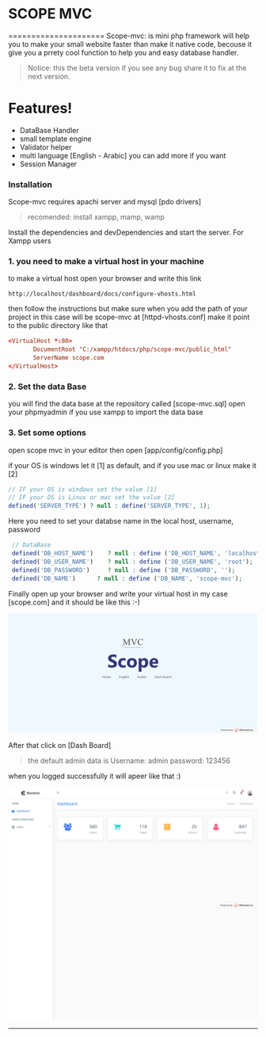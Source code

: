 # SCOPE MVC 
=====================
 Scope-mvc: is mini php framework will help you to make your small website faster
 than make it native code, becouse it give you a prrety cool function to help you 
 and easy database handler.
 
 > Notice: this the beta version if you see any bug 
 share it to fix at the next version.

# Features!
  - DataBase Handler
  - small template engine
  - Validator helper
  - multi language [English - Arabic] you can add more if you want
  - Session Manager

### Installation

Scope-mvc requires apachi server and mysql [pdo drivers] 
> recomended: install xampp, mamp, wamp 

Install the dependencies and devDependencies and start the server.
For Xampp users

### 1. you need to make a virtual host in your machine
to make a virtual host open your browser and write this link
```
http://localhost/dashboard/docs/configure-vhosts.html
```
then follow the instructions 
but make sure when you add the path of your project in this case will be scope-mvc
at [httpd-vhosts.conf] make it point to the public directory like that
``` conf
<VirtualHost *:80>
       DocumentRoot "C:/xampp/htdocs/php/scope-mvc/public_html"
       ServerName scope.com
</VirtualHost>
```

### 2. Set the data Base
you will find the data base at the repository called [scope-mvc.sql]
open your phpmyadmin if you use xampp to import the data base 

### 3. Set some options
open scope mvc in your editor then open [app/config/config.php]

if your OS  is windows let it [1] as default, and if you use mac or linux make it [2]
``` php
// IF your OS is windows set the value [1]
// IF your OS is Linux or mac set the value [2]
defined('SERVER_TYPE') ? null : define('SERVER_TYPE', 1);
```

Here you need to set your databse name in the local host, username, password
``` php
 // DataBase
 defined('DB_HOST_NAME')    ? null : define ('DB_HOST_NAME', 'localhost');
 defined('DB_USER_NAME')    ? null : define ('DB_USER_NAME', 'root');
 defined('DB_PASSWORD')     ? null : define ('DB_PASSWORD', '');
 defined('DB_NAME')      ? null : define ('DB_NAME', 'scope-mvc');
```

Finally open up your browser and write your virtual host in my case [scope.com]
and it should be like this :-)

![alt text](https://raw.githubusercontent.com/jojomak13/scope-mvc/master/scope.png "Home page")

After that click on [Dash Board] 
> the default admin data is
Username: admin
password: 123456

when you logged successfully it will apeer like that :)

![alt text](https://raw.githubusercontent.com/jojomak13/scope-mvc/master/dashborad.png)

---


